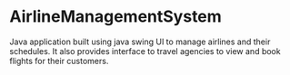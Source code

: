 # AirlineManagementSystem
Java application built using java swing UI to manage airlines and their schedules. It also provides interface to travel agencies to view and book flights for their customers.
